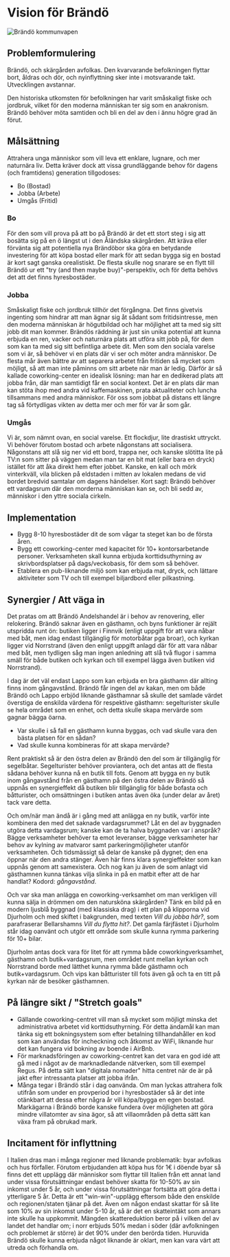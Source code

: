 # Vision för Brändö
![Brändö kommunvapen](https://upload.wikimedia.org/wikipedia/commons/thumb/5/5a/Kommunvapen_%C3%A5rsmodell_05.tif/lossless-page1-90px-Kommunvapen_%C3%A5rsmodell_05.tif.png)

## Problemformulering

Brändö, och skärgården avfolkas. Den kvarvarande befolkningen flyttar bort, åldras och dör, och nyinflyttning sker inte i motsvarande takt. Utvecklingen avstannar.

Den historiska utkomsten för befolkningen har varit småskaligt fiske och jordbruk, vilket för den moderna människan ter sig som en anakronism. Brändö behöver möta samtiden och bli en del av den i ännu högre grad än förut.

## Målsättning
Attrahera unga människor som vill leva ett enklare, lugnare, och mer naturnära liv. Detta kräver dock att vissa grundläggande behov för dagens (och framtidens) generation tillgodoses:

- Bo (Bostad)
- Jobba (Arbete)
- Umgås (Fritid)

### Bo
För den som vill prova på att bo på Brändö är det ett stort steg i sig att bosätta sig på en ö längst ut i den Åländska skärgården. Att kräva eller förvänta sig att potentiella nya Brändöbor ska göra en betydande investering för att köpa bostad eller mark för att sedan bygga sig en bostad är kort sagt ganska orealistiskt. De flesta skulle nog snarare se en flytt till Brändö ur ett "try (and then maybe buy)"-perspektiv, och för detta behövs det att det finns hyresbostäder.

### Jobba
Småskaligt fiske och jordbruk tillhör det förgångna. Det finns givetvis ingenting som hindrar att man ägnar sig åt sådant som fritidsintresse, men den moderna människan är högutbildad och har möjlighet att ta med sig sitt jobb dit man kommer. Brändös räddning är just sin unika potential att kunna erbjuda en ren, vacker och naturnära plats att utföra sitt jobb på, för dem som kan ta med sig sitt befintliga arbete dit. Men som den sociala varelse som vi är, så behöver vi en plats där vi ser och möter andra människor. De flesta mår även bättre av att separera arbetet från fritiden så mycket som möjligt, så att man inte påminns om sitt arbete när man är ledig. Därför är så kallade coworking-center en idealisk lösning: man har en dedikerad plats att jobba från, där man samtidigt får en social kontext. Det är en plats där man kan stöta ihop med andra vid kaffemaskinen, prata aktualiteter och luncha tillsammans med andra människor. För oss som jobbat på distans ett längre tag så förtydligas vikten av detta mer och mer för var år som går. 

### Umgås
Vi är, som nämnt ovan, en social varelse. Ett flockdjur, lite drastiskt uttryckt. Vi behöver förutom bostad och arbete någonstans att socialisera. Någonstans att slå sig ner vid ett bord, trappa ner, och kanske slötitta lite på TV:n som sitter på väggen medan man tar en bit mat (eller bara en dryck) istället för att åka direkt hem efter jobbet. Kanske, en kall och mörk vinterkväll, vila blicken på eldstaden i mitten av lokalen medans de vid bordet bredvid samtalar om dagens händelser. Kort sagt: Brändö behöver ett vardagsrum där den morderna människan kan se, och bli sedd av, människor i den yttre sociala cirkeln.

## Implementation
- Bygg 8-10 hyresbostäder dit de som vågar ta steget kan bo de första åren.
- Bygg ett coworking-center med kapacitet för 10+ kontorsarbetande personer. Verksamheten skall kunna erbjuda korttidsuthyrning av skrivbordsplatser på dags/veckobasis, för dem som så behöver.
- Etablera en pub-liknande miljö som kan erbjuda mat, dryck, och lättare aktiviteter som TV och till exempel biljardbord eller pilkastning.

## Synergier / Att väga in
Det pratas om att Brändö Andelshandel är i behov av renovering, eller relokering. Brändö saknar även en gästhamn, och byns funktioner är rejält utspridda runt ön: butiken ligger i Finnvik (enligt uppgift för att vara nåbar med båt, men idag endast tillgänglig för motorbåtar pga broar), och kyrkan ligger vid Norrstrand (även den enligt uppgift anlagd där för att vara nåbar med båt, men tydligen såg man ingen anledning att slå två flugor i samma smäll för både butiken och kyrkan och till exempel lägga även butiken vid Norrstrand).

I dag är det väl endast Lappo som kan erbjuda en bra gästhamn där allting finns inom gångavstånd. Brändö får ingen del av kakan, men om både Brändö och Lappo erbjöd liknande gästhamnar så skulle det samlade värdet överstiga de enskilda värdena för respektive gästhamn: segelturister skulle se hela området som en enhet, och detta skulle skapa mervärde som gagnar bägga öarna.

- Var skulle i så fall en gästhamn kunna byggas, och vad skulle vara den bästa platsen för en sådan? 
- Vad skulle kunna kombineras för att skapa mervärde? 

Rent praktiskt så är den östra delen av Brändö den del som är tillgänglig för segelbåtar. Segelturister behöver proviantera, och det antas att de flesta sådana behöver kunna nå en butik till fots. Genom att bygga en ny butik inom gångavstånd från en gästhamn på den östra delen av Brändö så uppnås en synergieffekt då butiken blir tillgänglig för både bofasta och båtturister, och omsättningen i butiken antas även öka (under delar av året) tack vare detta.

Och om/när man ändå är i gång med att anlägga en ny butik, varför inte kombinera den med det saknade vardagsrummet? Låt en del av byggnaden utgöra detta vardagsrum; kanske kan de ta halva byggnaden var i anspråk? Bägge verksamheter behöver ta emot leveranser, bägge verksamheter har behov av kylning av matvaror samt parkeringmöjligheter utanför verksamheten. Och tidsmässigt så delar de kanske på dygnet; den ena öppnar när den andra stänger. Även här finns klara synergieffekter som kan uppnås genom att samexistera. Och nog kan ju även de som anlagt vid gästhamnen kunna tänkas vilja slinka in på en matbit efter att de har handlat? Kodord: <i>gångavstånd</i>.

Och var ska man anlägga en coworking-verksamhet om man verkligen vill kunna sälja in drömmen om den natursköna skärgården? Tänk en bild på en modern ljusblå byggnad (med klassiska drag) i ett plan på klipporna vid Djurholm och med skiftet i bakgrunden, med texten <i>Vill du jobba här?</i>, som parafraserar Bellarshamns <i>Vill du flytta hit?</i>.
Det gamla färjfästet i Djurholm står idag oanvänt och utgör ett område som skulle kunna rymma parkering för 10+ bilar.

Djurholm antas dock vara för litet för att rymma både coworkingverksamhet, gästhamn och butik+vardagsrum, men området runt mellan kyrkan och Norrstrand borde med lätthet kunna rymma både gästhamn och butik+vardagsrum. Och vips kan båtturister till fots även gå och ta en titt på kyrkan när de besöker gästhamnen.

## På längre sikt / "Stretch goals"
- Gällande coworking-centret vill man så mycket som möjligt minska det administrativa arbetet vid korttidsuthyrning. För detta ändamål kan man tänka sig ett bokningsystem som efter betalning tillhandahåller en kod som kan användas för incheckning och åtkomst av WiFi, liknande hur det kan fungera vid bokning av boende i AirBnb. 
- För marknadsföringen av coworking-centret kan det vara en god idé att gå med i något av de marknadledande nätverken, som till exempel Regus. På detta sätt kan "digitala nomader" hitta centret när de är på jakt efter intressanta platser att jobba ifrån.
- Många tegar i Brändö står i dag oanvända. Om man lyckas attrahera folk utifrån som under en provperiod bor i hyresbostäder så är det inte otänkbart att dessa efter några år vill köpa/bygga en egen bostad. Markägarna i Brändö borde kanske fundera över möjligheten att göra mindre villatomter av sina ägor, så att villaområden på detta sätt kan växa fram på obrukad mark.

## Incitament för inflyttning
I Italien dras man i många regioner med liknande problematik: byar avfolkas och hus förfaller. Förutom erbjudanden att köpa hus för 1€ i döende byar så finns det ett upplägg där människor som flyttar till Italien från ett annat land under vissa förutsättningar endast behöver skatta för 10-50% av sin inkomst under 5 år, och under vissa förutsättningar fortsätta att göra detta i ytterligare 5 år. Detta är ett "win-win"-upplägg eftersom både den enskilde och regionen/staten tjänar på det. Även om någon endast skattar för så lite som 10% av sin inkomst under 5-10 år, så är det en skatteintäkt som annars inte skulle ha uppkommit. Mängden skattereduktion beror på i vilken del av landet det handlar om; i norr erbjuds 50% medan i söder (där avfolkningen och problemet är större) är det 90% under den berörda tiden. Huruvida Brändö skulle kunna erbjuda något liknande är oklart, men kan vara värt att utreda och förhandla om.
